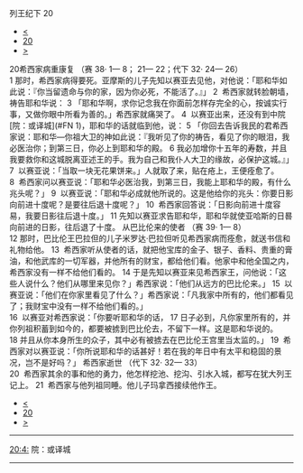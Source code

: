 ﻿





 列王纪下 20




* [<](bible/2KI19.md)
* [20](bible/2KI.md)
* [>](bible/2KI21.md)



 
20希西家病重康复 （赛
38·
1—
8；
21—
22；代下
32·
24—
26）  
1 那时，希西家病得要死。亚摩斯的儿子先知以赛亚去见他，对他说：「耶和华如此说：『你当留遗命与你的家，因为你必死，不能活了。』」 
2  希西家就转脸朝墙，祷告耶和华说： 
3 「耶和华啊，求你记念我在你面前怎样存完全的心，按诚实行事，又做你眼中所看为善的。」希西家就痛哭了。 
4  以赛亚出来，还没有到中院[院：或译城](#FN
1)，耶和华的话就临到他，说： 
5 「你回去告诉我民的君希西家说：耶和华—你祖大卫的神如此说：『我听见了你的祷告，看见了你的眼泪，我必医治你；到第三日，你必上到耶和华的殿。 
6 我必加增你十五年的寿数，并且我要救你和这城脱离亚述王的手。我为自己和我仆人大卫的缘故，必保护这城。』」 
7  以赛亚说：「当取一块无花果饼来。」人就取了来，贴在疮上，王便痊愈了。  
8  希西家问以赛亚说：「耶和华必医治我，到第三日，我能上耶和华的殿，有什么兆头呢？」 
9  以赛亚说：「耶和华必成就他所说的。这是他给你的兆头：你要日影向前进十度呢？是要往后退十度呢？」 
10  希西家回答说：「日影向前进十度容易，我要日影往后退十度。」 
11 先知以赛亚求告耶和华，耶和华就使亚哈斯的日晷向前进的日影，往后退了十度。 从巴比伦来的使者 （赛
39·
1—
8）  
12 那时，巴比伦王巴拉但的儿子米罗达·巴拉但听见希西家病而痊愈，就送书信和礼物给他。 
13  希西家听从使者的话，就把他宝库的金子、银子、香料、贵重的膏油，和他武库的一切军器，并他所有的财宝，都给他们看。他家中和他全国之内，希西家没有一样不给他们看的。 
14 于是先知以赛亚来见希西家王，问他说：「这些人说什么？他们从哪里来见你？」希西家说：「他们从远方的巴比伦来。」 
15  以赛亚说：「他们在你家里看见了什么？」希西家说：「凡我家中所有的，他们都看见了；我财宝中没有一样不给他们看的。」  
16  以赛亚对希西家说：「你要听耶和华的话， 
17 日子必到，凡你家里所有的，并你列祖积蓄到如今的，都要被掳到巴比伦去，不留下一样。这是耶和华说的。 
18 并且从你本身所生的众子，其中必有被掳去在巴比伦王宫里当太监的。」 
19  希西家对以赛亚说：「你所说耶和华的话甚好！若在我的年日中有太平和稳固的景况，岂不是好吗？」 希西家逝世 （代下
32·
32—
33）  
20  希西家其余的事和他的勇力，他怎样挖池、挖沟、引水入城，都写在犹大列王记上。 
21  希西家与他列祖同睡。他儿子玛拿西接续他作王。 
* [<](bible/2KI19.md)
* [20](bible/2KI.md)
* [>](bible/2KI21.md)





---


[20:4:](#V4)
院：或译城




---









